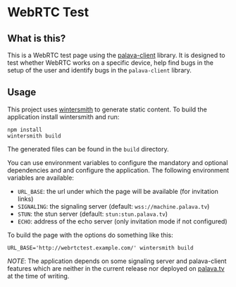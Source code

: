 # WebRTC Test

## What is this?

This is a WebRTC test page using the
[palava-client](https://github.com/palavatv/palava-client) library. It is
designed to test whether WebRTC works on a specific device, help find bugs in
the setup of the user and identify bugs in the `palava-client` library.

## Usage

This project uses [wintersmith](http://wintersmith.io/) to generate static
content. To build the application install wintersmith and run:

    npm install
    wintersmith build

The generated files can be found in the `build` directory.

You can use environment variables to configure the mandatory and optional
dependencies and and configure the application. The following environment
variables are available:

* `URL_BASE`: the url under which the page will be available (for invitation
  links)
* `SIGNALING`: the signaling server (default: `wss://machine.palava.tv`)
* `STUN`: the stun server (default: `stun:stun.palava.tv`)
* `ECHO`: address of the echo server (only invitation mode if not
  configured)

To build the page with the options do something like this:

    URL_BASE='http://webrtctest.example.com/' wintersmith build

*NOTE*: The application depends on some signaling server and palava-client
features which are neither in the current release nor deployed on
[palava.tv](https://palava.tv) at the time of writing.

